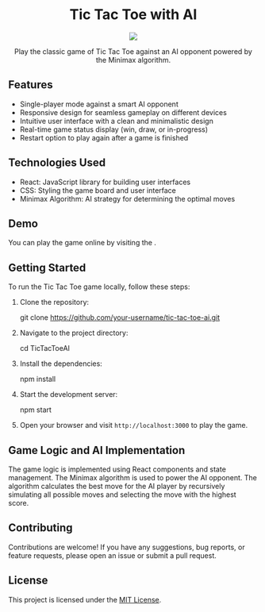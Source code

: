 <h1 align="center">Tic Tac Toe with AI</h1>

<p align="center">
  <img src=![image](https://github.com/AyishikD/TicTacToeAI/assets/99983449/f2574643-8772-4b4e-b2c6-9412ee5512b7) />
</p>

<p align="center">
  Play the classic game of Tic Tac Toe against an AI opponent powered by the Minimax algorithm.
</p>

## Features

- Single-player mode against a smart AI opponent
- Responsive design for seamless gameplay on different devices
- Intuitive user interface with a clean and minimalistic design
- Real-time game status display (win, draw, or in-progress)
- Restart option to play again after a game is finished

## Technologies Used

- React: JavaScript library for building user interfaces
- CSS: Styling the game board and user interface
- Minimax Algorithm: AI strategy for determining the optimal moves

## Demo

You can play the game online by visiting the .

## Getting Started

To run the Tic Tac Toe game locally, follow these steps:

1. Clone the repository:

 
   git clone https://github.com/your-username/tic-tac-toe-ai.git


2. Navigate to the project directory:


   cd TicTacToeAI


3. Install the dependencies:

 
   npm install


4. Start the development server:


   npm start


5. Open your browser and visit `http://localhost:3000` to play the game.

## Game Logic and AI Implementation

The game logic is implemented using React components and state management. The Minimax algorithm is used to power the AI opponent. The algorithm calculates the best move for the AI player by recursively simulating all possible moves and selecting the move with the highest score.

## Contributing

Contributions are welcome! If you have any suggestions, bug reports, or feature requests, please open an issue or submit a pull request.

## License

This project is licensed under the [MIT License](LICENSE).
